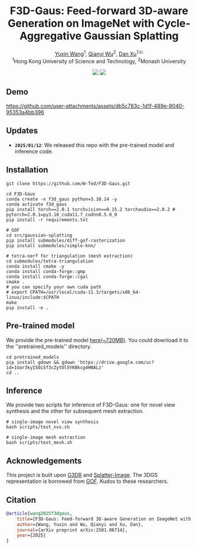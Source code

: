 <p align="center">
<h1 align="center"><strong>F3D-Gaus: Feed-forward 3D-aware Generation on ImageNet with Cycle-Aggregative Gaussian Splatting</strong></h1>
<!-- <h3 align="center">Arxiv 2025</h3> -->

<p align="center">
    <a href="https://w-ted.github.io/">Yuxin Wang</a><sup>1</sup>,</span>
    <a href="https://wuqianyi.top/">Qianyi Wu</a><sup>2</sup>,
    <a href="https://www.danxurgb.net/">Dan Xu</a><sup>1✉️</sup>
    <br>
        <sup>1</sup>Hong Kong University of Science and Technology,
        <sup>2</sup>Monash University
</p>


<div align="center">
    <a href='https://arxiv.org/abs/2501.06714' target="_blank"><img src='https://img.shields.io/badge/arXiv-2501.06714-b31b1b.svg'></a>  
    <a href='https://w-ted.github.io/publications/F3D-Gaus/' target="_blank"><img src='https://img.shields.io/badge/Project-Page-Green'></a>  
</div>
</p>

## Demo

<!-- ![demo-0](assets/output-0-clip.gif) -->
https://github.com/user-attachments/assets/db5c783c-1d1f-489e-8040-95353a4bb396


## Updates

- **`2025/01/12`**: We released this repo with the pre-trained model and inference code.

## Installation

```
git clone https://github.com/W-Ted/F3D-Gaus.git

cd F3D-Gaus
conda create -n f3d_gaus python=3.10.14 -y
conda activate f3d_gaus
pip install torch==2.0.1 torchvision==0.15.2 torchaudio==2.0.2 # pytorch=2.0.1=py3.10_cuda11.7_cudnn8.5.0_0
pip install -r requirements.txt

# GOF
cd src/gaussian-splatting
pip install submodules/diff-gof-rasterization
pip install submodules/simple-knn/

# tetra-nerf for triangulation (mesh extraction)
cd submodules/tetra-triangulation
conda install cmake -y
conda install conda-forge::gmp
conda install conda-forge::cgal
cmake .
# you can specify your own cuda path
# export CPATH=/usr/local/cuda-11.3/targets/x86_64-linux/include:$CPATH
make 
pip install -e .
```

## Pre-trained model
We provide the pre-trained model [here(~720MB)](https://drive.google.com/file/d/1Uar3kyI5Oi5f3cZytUl5YKBkcg4HNALz/view?usp=sharing). You could download it to the ''pretrained_models'' directory. 

```
cd pretrained_models
pip install gdown && gdown 'https://drive.google.com/uc?id=1Uar3kyI5Oi5f3cZytUl5YKBkcg4HNALz'
cd ..
```


## Inference 
We provide two scripts for inference of F3D-Gaus: one for novel view synthesis and the other for subsequent mesh extraction. 
```
# single-image novel view synthesis
bash scripts/test_nvs.sh 

# single-image mesh extraction
bash scripts/test_mesh.sh
```

## Acknowledgements

This project is built upon [G3DR](https://preddy5.github.io/g3dr_website/) and [Splatter-Image](https://github.com/szymanowiczs/splatter-image). The 3DGS representation is borrowed from [GOF](https://niujinshuchong.github.io/gaussian-opacity-fields/). Kudos to these researchers. 

## Citation

```BibTeX
@article{wang2025f3dgaus,
    title={F3D-Gaus: Feed-forward 3D-aware Generation on ImageNet with Cycle-Aggregative Gaussian Splatting},
    author={Wang, Yuxin and Wu, Qianyi and Xu, Dan},
    journal={arXiv preprint arXiv:2501.06714},
    year={2025}
}
```

